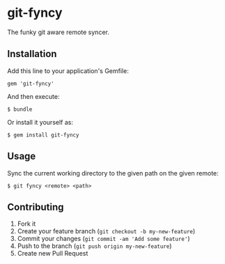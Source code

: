 # git-fyncy

The funky git aware remote syncer.

## Installation

Add this line to your application's Gemfile:

    gem 'git-fyncy'

And then execute:

    $ bundle

Or install it yourself as:

    $ gem install git-fyncy

## Usage

Sync the current working directory to the given path on the given remote:

    $ git fyncy <remote> <path>

## Contributing

1. Fork it
2. Create your feature branch (`git checkout -b my-new-feature`)
3. Commit your changes (`git commit -am 'Add some feature'`)
4. Push to the branch (`git push origin my-new-feature`)
5. Create new Pull Request
